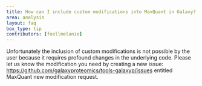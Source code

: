 ```yaml
---
title: How can I include custom modifications into MaxQuant in Galaxy?
area: analysis
layout: faq
box_type: tip
contributors: [foellmelanie]
---
```


Unfortunately the inclusion of custom modifications is not possible by the user because it requires profound changes in the underlying code. Please let us know the modification you need by creating a new issue: https://github.com/galaxyproteomics/tools-galaxyp/issues entitled MaxQuant new modification request.
